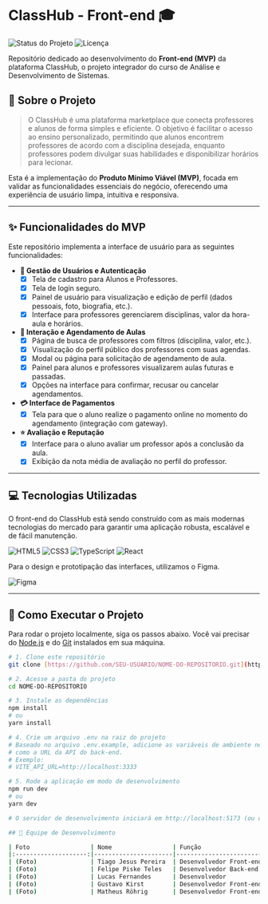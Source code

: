 # ClassHub - Front-end 🎓

![Status do Projeto](https://img.shields.io/badge/status-em%20desenvolvimento-yellow)
![Licença](https://img.shields.io/badge/licen%C3%A7a-MIT-blue)

Repositório dedicado ao desenvolvimento do **Front-end (MVP)** da plataforma ClassHub, o projeto integrador do curso de Análise e Desenvolvimento de Sistemas.

## 📖 Sobre o Projeto

> O ClassHub é uma plataforma marketplace que conecta professores e alunos de forma simples e eficiente. O objetivo é facilitar o acesso ao ensino personalizado, permitindo que alunos encontrem professores de acordo com a disciplina desejada, enquanto professores podem divulgar suas habilidades e disponibilizar horários para lecionar.

Esta é a implementação do **Produto Mínimo Viável (MVP)**, focada em validar as funcionalidades essenciais do negócio, oferecendo uma experiência de usuário limpa, intuitiva e responsiva.

---

## ✨ Funcionalidades do MVP

Este repositório implementa a interface de usuário para as seguintes funcionalidades:

* **👤 Gestão de Usuários e Autenticação**
    * [x] Tela de cadastro para Alunos e Professores.
    * [x] Tela de login seguro.
    * [x] Painel de usuário para visualização e edição de perfil (dados pessoais, foto, biografia, etc.).
    * [x] Interface para professores gerenciarem disciplinas, valor da hora-aula e horários.

* **📅 Interação e Agendamento de Aulas**
    * [x] Página de busca de professores com filtros (disciplina, valor, etc.).
    * [x] Visualização do perfil público dos professores com suas agendas.
    * [x] Modal ou página para solicitação de agendamento de aula.
    * [x] Painel para alunos e professores visualizarem aulas futuras e passadas.
    * [x] Opções na interface para confirmar, recusar ou cancelar agendamentos.

* **💳 Interface de Pagamentos**
    * [x] Tela para que o aluno realize o pagamento online no momento do agendamento (integração com gateway).

* **⭐ Avaliação e Reputação**
    * [x] Interface para o aluno avaliar um professor após a conclusão da aula.
    * [x] Exibição da nota média de avaliação no perfil do professor.

---

## 💻 Tecnologias Utilizadas

O front-end do ClassHub está sendo construído com as mais modernas tecnologias do mercado para garantir uma aplicação robusta, escalável e de fácil manutenção.

![HTML5](https://img.shields.io/badge/HTML5-E34F26?style=for-the-badge&logo=html5&logoColor=white)
![CSS3](https://img.shields.io/badge/CSS3-1572B6?style=for-the-badge&logo=css3&logoColor=white)
![TypeScript](https://img.shields.io/badge/TypeScript-3178C6?style=for-the-badge&logo=typescript&logoColor=white)
![React](https://img.shields.io/badge/React-20232A?style=for-the-badge&logo=react&logoColor=61DAFB)

Para o design e prototipação das interfaces, utilizamos o Figma.

![Figma](https://img.shields.io/badge/Figma-F24E1E?style=for-the-badge&logo=figma&logoColor=white)

---

## 🚀 Como Executar o Projeto

Para rodar o projeto localmente, siga os passos abaixo. Você vai precisar do [Node.js](https://nodejs.org/en/) e do [Git](https://git-scm.com/) instalados em sua máquina.

```bash
# 1. Clone este repositório
git clone [https://github.com/SEU-USUARIO/NOME-DO-REPOSITORIO.git](https://github.com/SEU-USUARIO/NOME-DO-REPOSITORIO.git)

# 2. Acesse a pasta do projeto
cd NOME-DO-REPOSITORIO

# 3. Instale as dependências
npm install
# ou
yarn install

# 4. Crie um arquivo .env na raiz do projeto
# Baseado no arquivo .env.example, adicione as variáveis de ambiente necessárias,
# como a URL da API do back-end.
# Exemplo:
# VITE_API_URL=http://localhost:3333

# 5. Rode a aplicação em modo de desenvolvimento
npm run dev
# ou
yarn dev

# O servidor de desenvolvimento iniciará em http://localhost:5173 (ou outra porta disponível)

## 👥 Equipe de Desenvolvimento

| Foto                 | Nome                 | Função                          | GitHub                                     |
|:--------------------:|----------------------|---------------------------------|--------------------------------------------|
| (Foto)               | Tiago Jesus Pereira  | Desenvolvedor Front-end (PO)    | [T1P3R31R4](https://github.com/T1P3R31R4)  |
| (Foto)               | Felipe Piske Teles   | Desenvolvedor Back-end          | [Link para o GitHub](https://github.com/)  |
| (Foto)               | Lucas Fernandes      | Desenvolvedor                   | [Link para o GitHub](https://github.com/)  |
| (Foto)               | Gustavo Kirst        | Desenvolvedor Front-end         | [Link para o GitHub](https://github.com/)  |
| (Foto)               | Matheus Röhrig       | Desenvolvedor Front-end         | [Link para o GitHub](https://github.com/)  |
